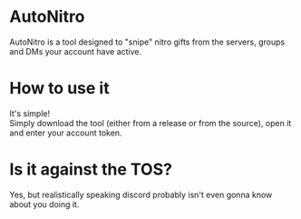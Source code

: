 # AutoNitro
AutoNitro is a tool designed to "snipe" nitro gifts from the servers, groups and DMs your account have active.

# How to use it
It's simple!<br>
Simply download the tool (either from a release or from the source), open it and enter your account token.

# Is it against the TOS?
Yes, but realistically speaking discord probably isn't even gonna know about you doing it.
